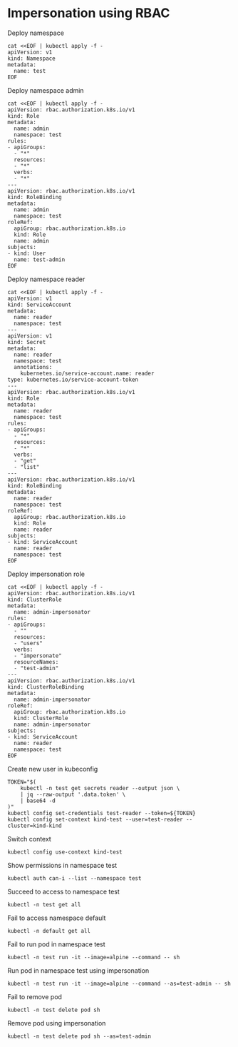 # Impersonation using RBAC

Deploy namespace

```shell
cat <<EOF | kubectl apply -f -
apiVersion: v1
kind: Namespace
metadata:
  name: test
EOF
```

Deploy namespace admin

```shell
cat <<EOF | kubectl apply -f -
apiVersion: rbac.authorization.k8s.io/v1
kind: Role
metadata:
  name: admin
  namespace: test
rules:
- apiGroups:
  - "*"
  resources:
  - "*"
  verbs:
  - "*"
---
apiVersion: rbac.authorization.k8s.io/v1
kind: RoleBinding
metadata:
  name: admin
  namespace: test
roleRef:
  apiGroup: rbac.authorization.k8s.io
  kind: Role
  name: admin
subjects:
- kind: User
  name: test-admin
EOF
```

Deploy namespace reader

```shell
cat <<EOF | kubectl apply -f -
apiVersion: v1
kind: ServiceAccount
metadata:
  name: reader
  namespace: test
---
apiVersion: v1
kind: Secret
metadata:
  name: reader
  namespace: test
  annotations:
    kubernetes.io/service-account.name: reader
type: kubernetes.io/service-account-token
---
apiVersion: rbac.authorization.k8s.io/v1
kind: Role
metadata:
  name: reader
  namespace: test
rules:
- apiGroups:
  - "*"
  resources:
  - "*"
  verbs:
  - "get"
  - "list"
---
apiVersion: rbac.authorization.k8s.io/v1
kind: RoleBinding
metadata:
  name: reader
  namespace: test
roleRef:
  apiGroup: rbac.authorization.k8s.io
  kind: Role
  name: reader
subjects:
- kind: ServiceAccount
  name: reader
  namespace: test
EOF
```

Deploy impersonation role

```shell
cat <<EOF | kubectl apply -f -
apiVersion: rbac.authorization.k8s.io/v1
kind: ClusterRole
metadata:
  name: admin-impersonator
rules:
- apiGroups:
  - ""
  resources:
  - "users"
  verbs:
  - "impersonate"
  resourceNames:
  - "test-admin"
---
apiVersion: rbac.authorization.k8s.io/v1
kind: ClusterRoleBinding
metadata:
  name: admin-impersonator
roleRef:
  apiGroup: rbac.authorization.k8s.io
  kind: ClusterRole
  name: admin-impersonator
subjects:
- kind: ServiceAccount
  name: reader
  namespace: test
EOF
```

Create new user in kubeconfig

```shell
TOKEN="$(
    kubectl -n test get secrets reader --output json \
    | jq --raw-output '.data.token' \
    | base64 -d
)"
kubectl config set-credentials test-reader --token=${TOKEN}
kubectl config set-context kind-test --user=test-reader --cluster=kind-kind
```

Switch context

```shell
kubectl config use-context kind-test
```

Show permissions in namespace test

```shell
kubectl auth can-i --list --namespace test
```

Succeed to access to namespace test

```shell
kubectl -n test get all
```

Fail to access namespace default

```shell
kubectl -n default get all
```

Fail to run pod in namespace test

```shell
kubectl -n test run -it --image=alpine --command -- sh
```

Run pod in namespace test using impersonation

```shell
kubectl -n test run -it --image=alpine --command --as=test-admin -- sh
```

Fail to remove pod

```shell
kubectl -n test delete pod sh
```

Remove pod using impersonation

```shell
kubectl -n test delete pod sh --as=test-admin
```
